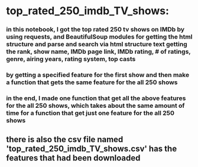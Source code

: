 # top_rated_250_imdb_TV_shows:
### in this notebook, I got the top rated 250 tv shows on IMDb by using requests, and BeautifulSoup modules for getting the html structure and parse and search via html structure text getting the  rank, show name, IMDb page link,	IMDb rating,	# of ratings, genre, airing years, rating system,	top casts
### by getting a specified feature for the first show and then make a function that gets the same feature for the all 250 shows 
### in the end, I made one function that get all the above features for the all 250 shows, which takes about the same amount of time for a function that get just one feature for the all 250 shows
## there is also the csv file named 'top_rated_250_imdb_TV_shows.csv' has the features that had been downloaded
